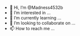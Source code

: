 - 👋 Hi, I’m @Madness4532b
- 👀 I’m interested in ...
- 🌱 I’m currently learning ...
- 💞️ I’m looking to collaborate on ...
- 📫 How to reach me ...

<!---
Madness4532b/Madness4532b is a ✨ special ✨ repository because its `README.md` (this file) appears on your GitHub profile.
You can click the Preview link to take a look at your changes.
--->
